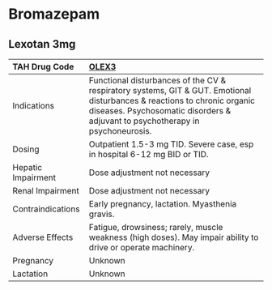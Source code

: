 # Bromazepam

## Lexotan 3mg

| TAH Drug Code      | [OLEX3](https://www.tahsda.org.tw/drugs/hissearch.php?drug_code=OLEX3)                                                                                                                                     |
|:-------------------|:-----------------------------------------------------------------------------------------------------------------------------------------------------------------------------------------------------------|
| Indications        | Functional disturbances of the CV & respiratory systems, GIT & GUT. Emotional disturbances & reactions to chronic organic diseases. Psychosomatic disorders & adjuvant to psychotherapy in psychoneurosis. |
| Dosing             | Outpatient 1.5-3 mg TID. Severe case, esp in hospital 6-12 mg BID or TID.                                                                                                                                  |
| Hepatic Impairment | Dose adjustment not necessary                                                                                                                                                                              |
| Renal Impairment   | Dose adjustment not necessary                                                                                                                                                                              |
| Contraindications  | Early pregnancy, lactation. Myasthenia gravis.                                                                                                                                                             |
| Adverse Effects    | Fatigue, drowsiness; rarely, muscle weakness (high doses). May impair ability to drive or operate machinery.                                                                                               |
| Pregnancy          | Unknown                                                                                                                                                                                                    |
| Lactation          | Unknown                                                                                                                                                                                                    |

